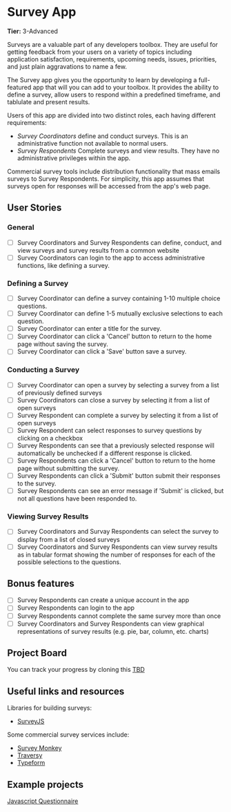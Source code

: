 # Survey App

**Tier:** 3-Advanced

Surveys are a valuable part of any developers toolbox. They are useful for
getting feedback from your users on a variety of topics including application
satisfaction, requirements, upcoming needs, issues, priorities, and just plain
aggravations to name a few.

The Survey app gives you the opportunity to learn by developing a full-featured
app that will you can add to your toolbox. It provides the ability to define a 
survey, allow users to respond within a predefined timeframe, and tablulate 
and present results.

Users of this app are divided into two distinct roles, each having different
requirements:

- _Survey Coordinators_ define and conduct surveys. This is an administrative
function not available to normal users.
- _Survey Respondents_ Complete surveys and view results. They have no
administrative privileges within the app.

Commercial survey tools include distribution functionality that mass emails
surveys to Survey Respondents. For simplicity, this app assumes that surveys
open for responses will be accessed from the app's web page.

## User Stories

### General
-   [ ] Survey Coordinators and Survey Respondents can define, conduct, and 
view surveys and survey results from a common website
-   [ ] Survey Coordinators can login to the app to access administrative 
functions, like defining a survey.
### Defining a Survey
-   [ ] Survey Coordinator can define a survey containing 1-10 multiple choice 
questions.
-   [ ] Survey Coordinator can define 1-5 mutually exclusive selections to each 
question.
-   [ ] Survey Coordinator can enter a title for the survey.
-   [ ] Survey Coordinator can click a 'Cancel' button to return to the home
page without saving the survey.
-   [ ] Survey Coordinator can click a 'Save' button save a survey.
### Conducting a Survey
-   [ ] Survey Coordinator can open a survey by selecting a survey from a
list of previously defined surveys
-   [ ] Survey Coordinators can close a survey by selecting it from a list of
open surveys
-   [ ] Survey Respondent can complete a survey by selecting it from a list of
open surveys
-   [ ] Survey Respondent can select responses to survey questions by clicking 
on a checkbox
-   [ ] Survey Respondents can see that a previously selected response will 
automatically be unchecked if a different response is clicked.
-   [ ] Survey Respondents can click a 'Cancel' button to return to the home
page without submitting the survey.
-   [ ] Survey Respondents can click a 'Submit' button submit their responses
to the survey.
-   [ ] Survey Respondents can see an error message if 'Submit' is clicked,
but not all questions have been responded to.
### Viewing Survey Results
-   [ ] Survey Coordinators and Survay Respondents can select the survey to 
display from a list of closed surveys
-   [ ] Survey Coordinators and Survey Respondents can view survey results as
in tabular format showing the number of responses for each of the possible
selections to the questions.

## Bonus features

-   [ ] Survey Respondents can create a unique account in the app
-   [ ] Survey Respondents can login to the app
-   [ ] Survey Respondents cannot complete the same survey more than once
-   [ ] Survey Coordinators and Survey Respondents can view graphical
representations of survey results (e.g. pie, bar, column, etc. charts)

## Project Board

You can track your progress by cloning this [TBD](url-goes-here)

## Useful links and resources

Libraries for building surveys:
- [SurveyJS](https://surveyjs.io/Overview/Library/)

Some commercial survey services include:
- [Survey Monkey](https://www.surveymonkey.com/)
- [Traversy](https://youtu.be/SSDED3XKz-0)
- [Typeform](https://www.typeform.com/)

## Example projects

[Javascript Questionnaire](https://codepen.io/amyfu/pen/oLChg)
